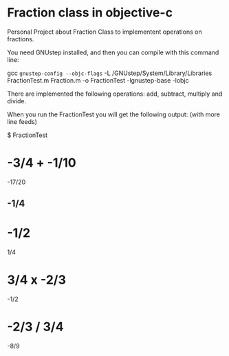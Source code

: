 Fraction class in objective-c
=============================

Personal Project about Fraction Class to implementent operations on fractions.

You need GNUstep installed, and then you can compile with this command line:

gcc `gnustep-config --objc-flags` -L /GNUstep/System/Library/Libraries FractionTest.m Fraction.m -o FractionTest -lgnustep-base -lobjc

There are implemented the following operations: add, subtract, multiply and divide.

When you run the FractionTest you will get the following output: (with more line feeds)

$ FractionTest

-3/4
 +
-1/10
 =
-17/20


-1/4
 -
-1/2
 =
1/4


3/4
 x
-2/3
 =
-1/2


-2/3
 /
3/4
 =
-8/9

